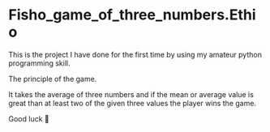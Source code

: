 # Fisho_game_of_three_numbers.Ethio
This is the project I have done for the first time by using my amateur python programming skill.

The principle of the game.

It takes the average of three numbers and if the mean or average value is great than at least two of the given three values the player wins the game.

Good luck 🤞